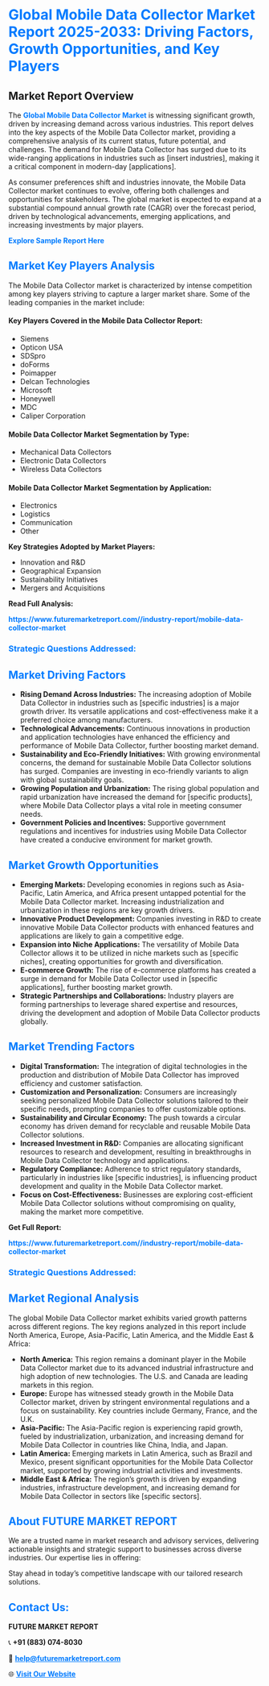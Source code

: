 <h1 style="color: #007BFF;">Global Mobile Data Collector Market Report 2025-2033: Driving Factors, Growth Opportunities, and Key Players</h1>

<section id="overview">
<h2>Market Report Overview</h2>
<p>The <a href="https://www.futuremarketreport.com//industry-report/mobile-data-collector-market" style="color: #007BFF; text-decoration: none;"><strong>Global Mobile Data Collector Market</strong></a> is witnessing significant growth, driven by increasing demand across various industries. This report delves into the key aspects of the Mobile Data Collector market, providing a comprehensive analysis of its current status, future potential, and challenges. The demand for Mobile Data Collector has surged due to its wide-ranging applications in industries such as [insert industries], making it a critical component in modern-day [applications].</p>
<p>As consumer preferences shift and industries innovate, the Mobile Data Collector market continues to evolve, offering both challenges and opportunities for stakeholders. The global market is expected to expand at a substantial compound annual growth rate (CAGR) over the forecast period, driven by technological advancements, emerging applications, and increasing investments by major players.</p>
</section>

<section id="overview">
<p><a href="https://www.futuremarketreport.com//request-sample/reportId=83717" style="color: #007BFF; text-decoration: none;"><strong>Explore Sample Report Here</strong></a></p>
</section>

<section id="key-players">
<h2 style="color: #007BFF;">Market Key Players Analysis</h2>
<p>The Mobile Data Collector market is characterized by intense competition among key players striving to capture a larger market share. Some of the leading companies in the market include:</p>
<h4>Key Players Covered in the Mobile Data Collector Report:</h4>
<ul><li>Siemens</li><li>Opticon USA</li><li>SDSpro</li><li>doForms</li><li>Poimapper</li><li>Delcan Technologies</li><li>Microsoft</li><li>Honeywell</li><li>MDC</li><li>Caliper Corporation</li></ul>
<h4>Mobile Data Collector Market Segmentation by Type:</h4>
<ul><li>Mechanical Data Collectors</li><li>Electronic Data Collectors</li><li>Wireless Data Collectors</li></ul>

<h4>Mobile Data Collector Market Segmentation by Application:</h4>
<ul><li>Electronics</li><li>Logistics</li><li>Communication</li><li>Other</li></ul>
<p><strong>Key Strategies Adopted by Market Players:</strong></p>
<ul>
<li>Innovation and R&D</li>
<li>Geographical Expansion</li>
<li>Sustainability Initiatives</li>
<li>Mergers and Acquisitions</li>
</ul>
</section>

<section>
<p><strong>Read Full Analysis: </strong></p><a href="https://www.futuremarketreport.com//industry-report/mobile-data-collector-market" style="color: #007BFF; text-decoration: none;"><strong>https://www.futuremarketreport.com//industry-report/mobile-data-collector-market</strong></a>
<h3 style="color: #007BFF;">Strategic Questions Addressed:</h3>
</section>

<section id="driving-factors">
<h2 style="color: #007BFF;">Market Driving Factors</h2>
<ul>
<li><strong>Rising Demand Across Industries:</strong> The increasing adoption of Mobile Data Collector in industries such as [specific industries] is a major growth driver. Its versatile applications and cost-effectiveness make it a preferred choice among manufacturers.</li>
<li><strong>Technological Advancements:</strong> Continuous innovations in production and application technologies have enhanced the efficiency and performance of Mobile Data Collector, further boosting market demand.</li>
<li><strong>Sustainability and Eco-Friendly Initiatives:</strong> With growing environmental concerns, the demand for sustainable Mobile Data Collector solutions has surged. Companies are investing in eco-friendly variants to align with global sustainability goals.</li>
<li><strong>Growing Population and Urbanization:</strong> The rising global population and rapid urbanization have increased the demand for [specific products], where Mobile Data Collector plays a vital role in meeting consumer needs.</li>
<li><strong>Government Policies and Incentives:</strong> Supportive government regulations and incentives for industries using Mobile Data Collector have created a conducive environment for market growth.</li>
</ul>
</section>

<section id="growth-opportunities">
<h2 style="color: #007BFF;">Market Growth Opportunities</h2>
<ul>
<li><strong>Emerging Markets:</strong> Developing economies in regions such as Asia-Pacific, Latin America, and Africa present untapped potential for the Mobile Data Collector market. Increasing industrialization and urbanization in these regions are key growth drivers.</li>
<li><strong>Innovative Product Development:</strong> Companies investing in R&D to create innovative Mobile Data Collector products with enhanced features and applications are likely to gain a competitive edge.</li>
<li><strong>Expansion into Niche Applications:</strong> The versatility of Mobile Data Collector allows it to be utilized in niche markets such as [specific niches], creating opportunities for growth and diversification.</li>
<li><strong>E-commerce Growth:</strong> The rise of e-commerce platforms has created a surge in demand for Mobile Data Collector used in [specific applications], further boosting market growth.</li>
<li><strong>Strategic Partnerships and Collaborations:</strong> Industry players are forming partnerships to leverage shared expertise and resources, driving the development and adoption of Mobile Data Collector products globally.</li>
</ul>
</section>

<section id="trending-factors">
<h2 style="color: #007BFF;">Market Trending Factors</h2>
<ul>
<li><strong>Digital Transformation:</strong> The integration of digital technologies in the production and distribution of Mobile Data Collector has improved efficiency and customer satisfaction.</li>
<li><strong>Customization and Personalization:</strong> Consumers are increasingly seeking personalized Mobile Data Collector solutions tailored to their specific needs, prompting companies to offer customizable options.</li>
<li><strong>Sustainability and Circular Economy:</strong> The push towards a circular economy has driven demand for recyclable and reusable Mobile Data Collector solutions.</li>
<li><strong>Increased Investment in R&D:</strong> Companies are allocating significant resources to research and development, resulting in breakthroughs in Mobile Data Collector technology and applications.</li>
<li><strong>Regulatory Compliance:</strong> Adherence to strict regulatory standards, particularly in industries like [specific industries], is influencing product development and quality in the Mobile Data Collector market.</li>
<li><strong>Focus on Cost-Effectiveness:</strong> Businesses are exploring cost-efficient Mobile Data Collector solutions without compromising on quality, making the market more competitive.</li>
</ul>
</section>

<section>
<p><strong>Get Full Report: </strong></p><a href="https://www.futuremarketreport.com//industry-report/mobile-data-collector-market" style="color: #007BFF; text-decoration: none;"><strong>https://www.futuremarketreport.com//industry-report/mobile-data-collector-market</strong></a>
<h3 style="color: #007BFF;">Strategic Questions Addressed:</h3>
</section>


<section id="regional-analysis">
<h2 style="color: #007BFF;">Market Regional Analysis</h2>
<p>The global Mobile Data Collector market exhibits varied growth patterns across different regions. The key regions analyzed in this report include North America, Europe, Asia-Pacific, Latin America, and the Middle East & Africa:</p>
<ul>
<li><strong>North America:</strong> This region remains a dominant player in the Mobile Data Collector market due to its advanced industrial infrastructure and high adoption of new technologies. The U.S. and Canada are leading markets in this region.</li>
<li><strong>Europe:</strong> Europe has witnessed steady growth in the Mobile Data Collector market, driven by stringent environmental regulations and a focus on sustainability. Key countries include Germany, France, and the U.K.</li>
<li><strong>Asia-Pacific:</strong> The Asia-Pacific region is experiencing rapid growth, fueled by industrialization, urbanization, and increasing demand for Mobile Data Collector in countries like China, India, and Japan.</li>
<li><strong>Latin America:</strong> Emerging markets in Latin America, such as Brazil and Mexico, present significant opportunities for the Mobile Data Collector market, supported by growing industrial activities and investments.</li>
<li><strong>Middle East & Africa:</strong> The region’s growth is driven by expanding industries, infrastructure development, and increasing demand for Mobile Data Collector in sectors like [specific sectors].</li>
</ul>
</section>

<footer>
<h2 style="color: #007BFF;">About FUTURE MARKET REPORT</h2>
<p>We are a trusted name in market research and advisory services, delivering actionable insights and strategic support to businesses across diverse industries. Our expertise lies in offering:</p>

<p>Stay ahead in today’s competitive landscape with our tailored research solutions.</p>

<h2 style="color: #007BFF;">Contact Us:</h2>
<p><strong>FUTURE MARKET REPORT</strong></p>
<p>📞 <strong>+91 (883) 074-8030</strong></p>
<p>📧 <strong><a href="mailto:help@futuremarketreport.com" style="color: #007BFF;">help@futuremarketreport.com</a></strong></p>
<p>🌐 <strong><a href="https://www.futuremarketreport.com/" style="color: #007BFF;">Visit Our Website</a></strong></p>
</footer>